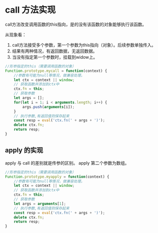 # call 方法实现

call方法改变调用函数的this指向，是的没有该函数的对象能够执行该函数。

从现象看：

1. call方法接受多个参数，第一个参数为this指向（对象）。后续参数单独传入。
2. 结果有两种情况，有返回数据，无返回数据。
3. 当没有指定第一个参数时，挂载到widow上。

```js
//形参指定的this（需要调用函数的对象）
Function.prototype.mycall = function(context) {
    //参数有可能为null等情况，做兼容处理。
    let ctx = context || window;
    // 获取函数并添加到ctx中
    ctx.fn = this;
    // 获取参数
    let args = [];
    for(let i = 1; i < arguments.length; i++) {
        args.push(arguments[i]);
    }
    // 执行参数,有返回值则保存起来
    const resp = eval('ctx.fn(' + args + ')');
    delete ctx.fn;
    return resp;
}
```

## apply 的实现

apply 与 call 的差别就是传参的区别。
apply 第二个参数为数组。

```js
//形参指定的this（需要调用函数的对象）
Function.prototype.myapply = function(context) {
    //参数有可能为null等情况，做兼容处理。
    let ctx = context || window;
    // 获取函数并添加到ctx中
    ctx.fn = this;
    // 获取参数
    let args = arguments[1];
    // 执行参数,有返回值则保存起来
    const resp = eval('ctx.fn(' + args + ')');
    delete ctx.fn;
    return resp;
}
```
